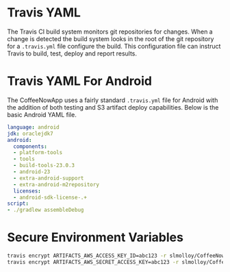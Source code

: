 # Travis YAML
The Travis CI build system monitors git repositories for changes. When a change
is detected the build system looks in the root of the git repository for a
```.travis.yml``` file configure the build. This configuration file can
instruct Travis to build, test, deploy and report results.

# Travis YAML For Android
The CoffeeNowApp uses a fairly standard ```.travis.yml``` file for Android with
the addition of both testing and S3 artifact deploy capabilities. Below is the
basic Android YAML file.
```yaml
language: android
jdk: oraclejdk7
android:
  components:
  - platform-tools
  - tools
  - build-tools-23.0.3
  - android-23
  - extra-android-support
  - extra-android-m2repository
  licenses:
  - android-sdk-license-.+
script:
- ./gradlew assembleDebug
```
# Secure Environment Variables
```bash
travis encrypt ARTIFACTS_AWS_ACCESS_KEY_ID=abc123 -r slmolloy/CoffeeNowApp
travis encrypt ARTIFACTS_AWS_SECRET_ACCESS_KEY=abc123 -r slmolloy/CoffeeNowApp
```